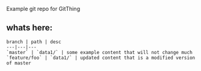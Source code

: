 Example git repo for GitThing

## whats here:

```
branch | path | desc
---|---|---
`master` | `data1/` | some example content that will not change much
`feature/foo` | `data1/` | updated content that is a modified version of master
```
